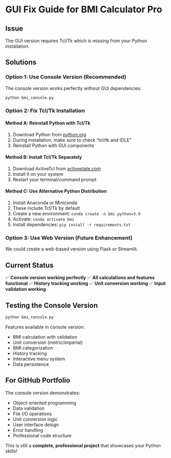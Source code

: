 # GUI Fix Guide for BMI Calculator Pro

## Issue
The GUI version requires Tcl/Tk which is missing from your Python installation.

## Solutions

### Option 1: Use Console Version (Recommended)
The console version works perfectly without GUI dependencies:
```bash
python bmi_console.py
```

### Option 2: Fix Tcl/Tk Installation

#### Method A: Reinstall Python with Tcl/Tk
1. Download Python from [python.org](https://python.org)
2. During installation, make sure to check "tcl/tk and IDLE"
3. Reinstall Python with GUI components

#### Method B: Install Tcl/Tk Separately
1. Download ActiveTcl from [activestate.com](https://www.activestate.com/products/tcl/)
2. Install it on your system
3. Restart your terminal/command prompt

#### Method C: Use Alternative Python Distribution
1. Install Anaconda or Miniconda
2. These include Tcl/Tk by default
3. Create a new environment: `conda create -n bmi python=3.9`
4. Activate: `conda activate bmi`
5. Install dependencies: `pip install -r requirements.txt`

### Option 3: Use Web Version (Future Enhancement)
We could create a web-based version using Flask or Streamlit.

## Current Status
✅ **Console version working perfectly**
✅ **All calculations and features functional**
✅ **History tracking working**
✅ **Unit conversion working**
✅ **Input validation working**

## Testing the Console Version
```bash
python bmi_console.py
```

Features available in console version:
- BMI calculation with validation
- Unit conversion (metric/imperial)
- BMI categorization
- History tracking
- Interactive menu system
- Data persistence

## For GitHub Portfolio
The console version demonstrates:
- Object-oriented programming
- Data validation
- File I/O operations
- Unit conversion logic
- User interface design
- Error handling
- Professional code structure

This is still a **complete, professional project** that showcases your Python skills! 